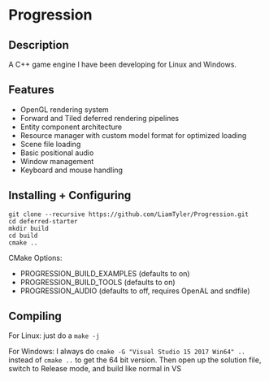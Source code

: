 # Progression

## Description
A C++ game engine I have been developing for Linux and Windows. 

## Features
- OpenGL rendering system
- Forward and Tiled deferred rendering pipelines
- Entity component architecture
- Resource manager with custom model format for optimized loading
- Scene file loading 
- Basic positional audio
- Window management
- Keyboard and mouse handling

## Installing + Configuring
```
git clone --recursive https://github.com/LiamTyler/Progression.git
cd deferred-starter
mkdir build
cd build
cmake ..
```

CMake Options:
- PROGRESSION_BUILD_EXAMPLES (defaults to on)
- PROGRESSION_BUILD_TOOLS (defaults to on)
- PROGRESSION_AUDIO (defaults to off, requires OpenAL and sndfile)

## Compiling
For Linux: just do a `make -j`

For Windows: I always do `cmake -G "Visual Studio 15 2017 Win64" ..` instead of `cmake ..` to get the 64 bit version. Then open up the solution file, switch to Release mode, and build like normal in VS
